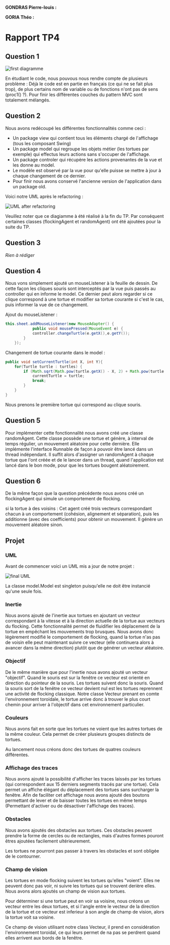 **GONDRAS Pierre-louis :**

**GORIA Théo :**

# Rapport TP4

## Question 1
![first diagramme](images/first-Diagram.png)

En étudiant le code, nous pouvous nous rendre compte de plusieurs problème :
Déjà le code est en partie en français (ce qui ne se fait plus trop), de plus
certains nom de variable ou de fonctions n'ont pas de sens (proc1() ?). Pour finir les différentes
couches du pattern MVC sont totalement mélangés.

## Question 2
Nous avons redécoupé les différentes fonctionnalités comme ceci :
* Un package view qui contient tous les éléments chargé de l'affichage (tous
les composant Swing)
* Un package model qui regroupe les objets métier (les tortues par exemple)
qui effectus leurs actions sans s'occuper de l'affichage.
* Un package controler qui récupère les actions provenantes de la vue et les donne au model.
* Le modèle est observé par la vue pour qu'elle puisse se mettre à jour
à chaque changement de ce dernier.
* Pour finir nous avons conservé l'ancienne version de l'application dans un package old.

Voici notre UML après le refactoring :

![UML after refactoring](images/UML-after-refactoring.png)

Veuillez noter que ce diagiamme à été réalisé à la fin du TP.
Par conséquent certaines classes (flockingAgent et randomAgent) ont été ajoutées pour la suite du TP.

## Question 3
*Rien à rédiger*

## Question 4
Nous vons simplement ajouté un mouseListener à la feuille de dessin. De cette façon les cliques
souris sont interceptés par la vue puis passés au controller qui en informe le model.
Ce dernier peut alors regarder si ce clique correspond à une tortue et modifier sa tortue courante si c'est le cas,
puis informer la vue de ce changement.

Ajout du mouseListener :
```java
this.sheet.addMouseListener(new MouseAdapter() {
            public void mousePressed(MouseEvent e) {
            controller.changeTurtle(e.getX(),e.getY());
        }
    });
```

Changement de tortue courante dans le model :
```java
public void setCurrentTurtle(int X, int Y){
    for(Turtle turtle : turtles) {
        if (Math.sqrt(Math.pow(turtle.getX() - X, 2) + Math.pow(turtle.getY() - Y, 2)) < 10) {
            currentTurtle = turtle;
            break;
        }
    }
}
```
Nous prenons le première tortue qui correspond au clique souris.

## Question 5
Pour implémenter cette fonctionnalité nous avons créé une classe randomAgent.
Cette classe possède une tortue et génère, à interval de temps régulier, un mouvement
aléatoire pour cette dernière.
Elle implémente l'interface Runnable de façon à pouvoir être lancé dans un thread indépendant.
Il suffit alors d'assigner un randomAgent à chaque tortue que l'ont créée et de le lancer dans
un thread, quand l'application est lancé dans le bon mode, pour que les tortues bougent aléatoirement.

## Question 6
De la même façon que la question précédente nous avons créé un flockingAgent qui simule
un comportement de flocking.

si la tortue à des voisins :
Cet agent créé trois vecteurs correspondant chacun à un comportement (cohésion, alignement et séparation),
puis les additionne (avec des coefficients) pour obtenir un mouvement.
Il génère un mouvement aléatoire sinon.

## Projet

### UML
Avant de commencer voici un UML mis a jour de notre projet :

![final UML](images/diagramProject.png)

La classe model.Model est singleton puisqu'elle ne doit être instancié qu'une seule fois.

### Inertie
Nous avons ajouté de l'inertie aux tortues en ajoutant un vecteur correspondant à la vitesse
et à la direction actuelle de la tortue aux vecteurs du flocking.
Cette fonctionnalité permet de fluidifier les déplacement de la tortue en empêchant les mouvements trop brusques.
Nous avons donc légèrement modifié le comportement de flocking, quand la tortue n'as pas de voisin elle peut maintenant suivre ce vecteur (elle continuera alors à avancer dans la même direction) plutôt que de générer un vecteur aléatoire.

### Objectif
De le même manière que pour l'inertie nous avons ajouté un vecteur "objectif".
Quand le souris est sur la fenêtre ce vecteur est orienté en direction du pointeur de la souris.
Les tortues suivent donc la souris.
Quand la souris sort de la fenêtre ce vecteur devient nul est les tortues reprennent une activité de flocking classique.
Notre classe Vecteur prenant en comte l'environnement toroidale, le tortue arrive donc à trouver le plus court chemin pour arriver à l'objectif dans cet environnement particulier.

### Couleurs
Nous avons fait en sorte que les tortues ne voient que les autres tortues de la même couleur.
Cela permet de créer plusieurs groupes distincts de tortues.

Au lancement nous créons donc des tortues de quatres couleurs différentes.

### Affichage des traces
Nous avons ajouté la possibilité d'afficher les traces laissés par les tortues (qui correspondent aux 15 derniers segments tracés par une tortue).
Cela permet un affiche élégant du déplacement des tortues sans surcharger la fenêtre.
Afin de faciliter cet affichage nous avons ajouté des boutons permettant de lever et de baisser toutes les tortues en même temps
(Permettant d'activer ou de désactiver l'affichage des traces).

### Obstacles
Nous avons ajoutés des obstacles aux tortues.
Ces obstacles peuvent prendre la forme de cercles ou de rectangles, mais d'autres formes pouront êtres ajoutées facilement ultérieurement.

Les tortues ne pourront pas passer à travers les obstacles et sont obligée de le contourner.

### Champ de vision
Les tortues en mode flocking suivent les tortues qu'elles "voient".
Elles ne peuvent donc pas voir, ni suivre les tortues qui se trouvent derière elles.
Nous avons alors ajoutés un champ de vision aux tortues.

Pour déterminer si une tortue peut en voir sa voisine, nous créons un vecteur entre les deux tortues,
et si l'angle entre le vecteur de la direction de la tortue et ce vecteur est inferieur à son angle de champ de vision,
alors la tortue voit sa voisine.

Ce champ de vision utilisant notre class Vecteur, il prend en considération l'environnement toroidal,
ce qui leurs permet de na pas se perdrent quand elles arrivent aux bords de la fenêtre.
